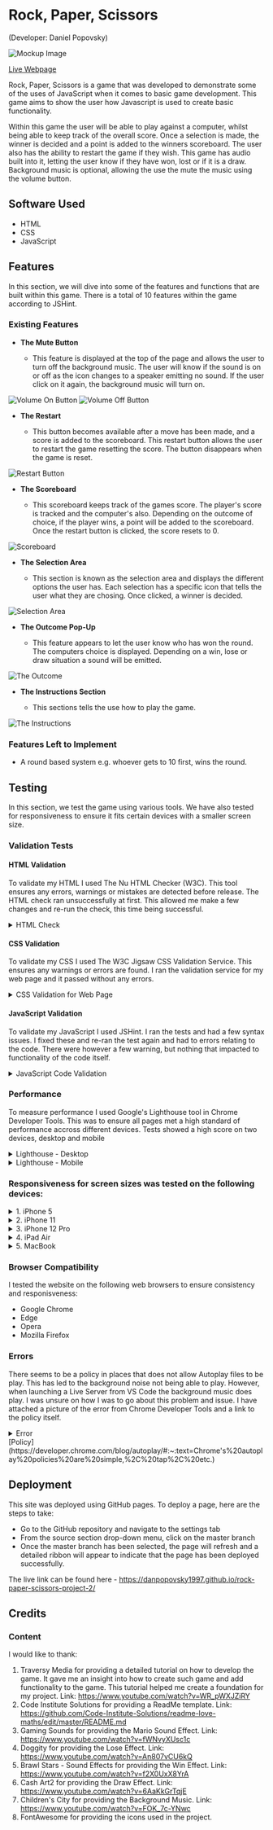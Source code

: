 # Rock, Paper, Scissors
(Developer: Daniel Popovsky)

![Mockup Image](docs/mockup.png)

[Live Webpage](https://danpopovsky1997.github.io/rock-paper-scissors-project-2/)

Rock, Paper, Scissors is a game that was developed to demonstrate some of the uses of JavaScript when it comes to basic game development. This game aims to show the user how Javascript is used to create basic functionality.

Within this game the user will be able to play against a computer, whilst being able to keep track of the overall score. Once a selection is made, the winner is decided and a point is added to the winners scoreboard. The user also has the ability to restart the game if they wish. This game has audio built into it, letting the user know if they have won, lost or if it is a draw. Background music is optional, allowing the use the mute the music using the volume button.

## Software Used
- HTML
- CSS
- JavaScript

## Features 

In this section, we will dive into some of the features and functions that are built within this game. There is a total of 10 features within the game according to JSHint.

### Existing Features

- __The Mute Button__

  - This feature is displayed at the top of the page and allows the user to turn off the background music. The user will know if the sound is on or off as the icon changes to a speaker emitting no sound. If the user click on it again, the background music will turn on.

![Volume On Button](docs/volumeon.PNG)
![Volume Off Button](docs/volumeoff.PNG)

- __The Restart__

  - This button becomes available after a move has been made, and a score is added to the scoreboard. This restart button allows the user to restart the game resetting the score. The button disappears when the game is reset.

![Restart Button](docs/restart.PNG)

- __The Scoreboard__

  - This scoreboard keeps track of the games score. The player's score is tracked and the computer's also. Depending on the outcome of choice, if the player wins, a point will be added to the scoreboard. Once the restart button is clicked, the score resets to 0.

![Scoreboard](docs/scoreboard.PNG)

- __The Selection Area__

  - This section is known as the selection area and displays the different options the user has. Each selection has a specific icon that tells the user what they are chosing. Once clicked, a winner is decided.

![Selection Area](docs/selection.PNG)

- __The Outcome Pop-Up__

  - This feature appears to let the user know who has won the round. The computers choice is displayed. Depending on a win, lose or draw situation a sound will be emitted.

![The Outcome](docs/outcome.PNG)

- __The Instructions Section__

  - This sections tells the use how to play the game.

![The Instructions](docs/instructions.PNG)

### Features Left to Implement

- A round based system e.g. whoever gets to 10 first, wins the round.

## Testing 

In this section, we test the game using various tools. We have also tested for responsiveness to ensure it fits certain devices with a smaller screen size.

### Validation Tests

#### HTML Validation

To validate my HTML I used The Nu HTML Checker (W3C). This tool ensures any errors, warnings or mistakes are detected before release. The HTML check ran unsuccessfully at first. This allowed me make a few changes and re-run the check, this time being successful.

<details><summary>HTML Check</summary>
<img src="docs/htmlcheck.PNG">
</details>

#### CSS Validation
To validate my CSS I used The W3C Jigsaw CSS Validation Service. This ensures any warnings or errors are found. I ran the validation service for my web page and it passed without any errors.

<details><summary>CSS Validation for Web Page</summary>
<img src="docs/csscheck.PNG">
</details>  
  
#### JavaScript Validation
To validate my JavaScript I used JSHint. I ran the tests and had a few syntax issues. I fixed these and re-ran the test again and had to errors relating to the code. There were however a few warning, but nothing that impacted to functionality of the code itself.

<details><summary>JavaScript Code Validation</summary>
<img src="docs/jscheck.PNG">
</details>    
  
### Performance
To measure performance I used Google's Lighthouse tool in Chrome Developer Tools. This was to ensure all pages met a high standard of performance accross different devices. Tests showed a high score on two devices, desktop and mobile

<details><summary>Lighthouse - Desktop</summary>
<img src="docs/lighthouse1.PNG">  
</details>

<details><summary>Lighthouse - Mobile</summary>
<img src="docs/lighthouse2.PNG">  
</details>

### Responsiveness for screen sizes was tested on the following devices:

<details><summary>1. iPhone 5</summary>
<img src="docs/iphone5.png">  
</details>
<details><summary>2. iPhone 11</summary>
<img src="docs/iphone11.png">  
</details>
<details><summary>3. iPhone 12 Pro</summary>
<img src="docs/iphone12pro.png">  
</details>
<details><summary>4. iPad Air</summary>
<img src="docs/ipadair.png">  
</details>
<details><summary>5. MacBook</summary>>
<img src="docs/macbook.png">  
</details>

### Browser Compatibility

I tested the website on the following web browsers to ensure consistency and responisveness:
- Google Chrome
- Edge
- Opera
- Mozilla Firefox

### Errors

There seems to be a policy in places that does not allow Autoplay files to be play. This has led to the background noise not being able to play. However, when launching a Live Server from VS Code the background music does play. I was unsure on how I was to go about this problem and issue. I have attached a picture of the error from Chrome Developer Tools and a link to the policy itself. 

<details><summary>Error</summary>
<img src="docs/error.PNG">
</details>
[Policy](https://developer.chrome.com/blog/autoplay/#:~:text=Chrome's%20autoplay%20policies%20are%20simple,%2C%20tap%2C%20etc.)  

## Deployment 

This site was deployed using GitHub pages. To deploy a page, here are the steps to take:
- Go to the GitHub repository and navigate to the settings tab
- From the source section drop-down menu, click on the master branch
- Once the master branch has been selected, the page will refresh and a detailed ribbon will appear to indicate that the page has been deployed successfully.

The live link can be found here - https://danpopovsky1997.github.io/rock-paper-scissors-project-2/

## Credits

### Content

I would like to thank:
1. Traversy Media for providing a detailed tutorial on how to develop the game. It gave me an insight into how to create such game and add functionality to the game. This tutorial helped me create a foundation for my project. Link: https://www.youtube.com/watch?v=WR_pWXJZiRY
2. Code Institute Solutions for providing a ReadMe template. Link: https://github.com/Code-Institute-Solutions/readme-love-maths/edit/master/README.md
3. Gaming Sounds for providing the Mario Sound Effect. Link: https://www.youtube.com/watch?v=fWNvyXUsc1c
4. Doggity for providing the Lose Effect. Link: https://www.youtube.com/watch?v=An807vCU6kQ
5. Brawl Stars - Sound Effects for providing the Win Effect. Link: https://www.youtube.com/watch?v=f2X0UxX8YrA
6. Cash Art2 for providing the Draw Effect. Link: https://www.youtube.com/watch?v=6AaKkGrTqjE
7. Children's City for providing the Background Music. Link: https://www.youtube.com/watch?v=FOK_7c-YNwc
8. FontAwesome for providing the icons used in the project.

